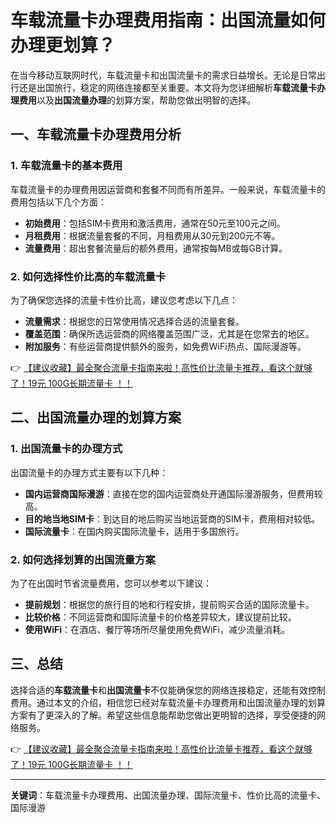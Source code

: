 # 车载流量卡办理费用指南：出国流量如何办理更划算？

在当今移动互联网时代，车载流量卡和出国流量卡的需求日益增长。无论是日常出行还是出国旅行，稳定的网络连接都至关重要。本文将为您详细解析**车载流量卡办理费用**以及**出国流量办理**的划算方案，帮助您做出明智的选择。

## 一、车载流量卡办理费用分析

### 1. 车载流量卡的基本费用
车载流量卡的办理费用因运营商和套餐不同而有所差异。一般来说，车载流量卡的费用包括以下几个方面：

- **初始费用**：包括SIM卡费用和激活费用，通常在50元至100元之间。
- **月租费用**：根据流量套餐的不同，月租费用从30元到200元不等。
- **流量费用**：超出套餐流量后的额外费用，通常按每MB或每GB计算。

### 2. 如何选择性价比高的车载流量卡
为了确保您选择的流量卡性价比高，建议您考虑以下几点：

- **流量需求**：根据您的日常使用情况选择合适的流量套餐。
- **覆盖范围**：确保所选运营商的网络覆盖范围广泛，尤其是在您常去的地区。
- **附加服务**：有些运营商提供额外的服务，如免费WiFi热点、国际漫游等。

👉 [【建议收藏】最全聚合流量卡指南来啦！高性价比流量卡推荐，看这个就够了！19元 100G长期流量卡 ！！](https://bit.ly/Liuliangka)

## 二、出国流量办理的划算方案

### 1. 出国流量卡的办理方式
出国流量卡的办理方式主要有以下几种：

- **国内运营商国际漫游**：直接在您的国内运营商处开通国际漫游服务，但费用较高。
- **目的地当地SIM卡**：到达目的地后购买当地运营商的SIM卡，费用相对较低。
- **国际流量卡**：在国内购买国际流量卡，适用于多国旅行。

### 2. 如何选择划算的出国流量方案
为了在出国时节省流量费用，您可以参考以下建议：

- **提前规划**：根据您的旅行目的地和行程安排，提前购买合适的国际流量卡。
- **比较价格**：不同运营商和国际流量卡的价格差异较大，建议提前比较。
- **使用WiFi**：在酒店、餐厅等场所尽量使用免费WiFi，减少流量消耗。

## 三、总结

选择合适的**车载流量卡**和**出国流量卡**不仅能确保您的网络连接稳定，还能有效控制费用。通过本文的介绍，相信您已经对车载流量卡办理费用和出国流量办理的划算方案有了更深入的了解。希望这些信息能帮助您做出更明智的选择，享受便捷的网络服务。

👉 [【建议收藏】最全聚合流量卡指南来啦！高性价比流量卡推荐，看这个就够了！19元 100G长期流量卡 ！！](https://bit.ly/Liuliangka)

---

**关键词**：车载流量卡办理费用、出国流量办理、国际流量卡、性价比高的流量卡、国际漫游